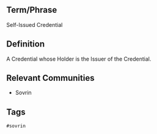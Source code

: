## Term/Phrase
Self-Issued Credential

## Definition
A Credential whose Holder is the Issuer of the Credential.

## Relevant Communities
* Sovrin

## Tags
```
#sovrin
```
